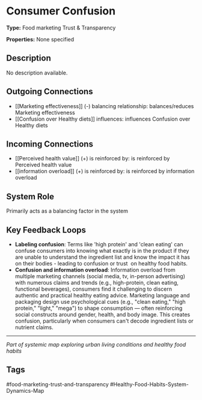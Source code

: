 # Consumer  Confusion

**Type:** Food marketing Trust & Transparency

**Properties:** None specified

## Description
No description available.

## Outgoing Connections
- [[Marketing effectiveness]] (-) balancing relationship: balances/reduces Marketing effectiveness
- [[Confusion over Healthy diets]] influences: influences Confusion over Healthy diets

## Incoming Connections
- [[Perceived health value]] (+) is reinforced by: is reinforced by Perceived health value
- [[information overload]] (+) is reinforced by: is reinforced by information overload

## System Role
Primarily acts as a balancing factor in the system

## Key Feedback Loops
- **Labeling confusion**: Terms like 'high protein' and 'clean eating' can confuse consumers into knowing what exactly is in the product if they are unable to understand the ingredient list and know the impact it has on their bodies - leading to confusion or trust  on healthy food habits.
- **Confusion and information overload**: Information overload from multiple marketing channels (social media, tv, in-person advertising) with numerous claims and trends (e.g., high-protein, clean eating, functional beverages), consumers find it challenging to discern authentic and practical healthy eating advice. Marketing language and packaging design use psychological cues (e.g., "clean eating," "high protein," "light," "mega") to shape consumption — often reinforcing social constructs around gender, health, and body image. This creates confusion, particularly when consumers can't decode ingredient lists or nutrient claims.

---
*Part of systemic map exploring urban living conditions and healthy food habits*

## Tags
#food-marketing-trust-and-transparency #Healthy-Food-Habits-System-Dynamics-Map
